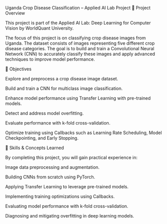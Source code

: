Uganda Crop Disease Classification – Applied AI Lab Project
🌱 Project Overview

This project is part of the Applied AI Lab: Deep Learning for Computer Vision by WorldQuant University.

The focus of this project is on classifying crop disease images from Uganda. The dataset consists of images representing five different crop disease categories. The goal is to build and train a Convolutional Neural Network (CNN) to accurately classify these images and apply advanced techniques to improve model performance.

🎯 Objectives

Explore and preprocess a crop disease image dataset.

Build and train a CNN for multiclass image classification.

Enhance model performance using Transfer Learning with pre-trained models.

Detect and address model overfitting.

Evaluate performance with k-fold cross-validation.

Optimize training using Callbacks such as Learning Rate Scheduling, Model Checkpointing, and Early Stopping.

🧠 Skills & Concepts Learned

By completing this project, you will gain practical experience in:

Image data preprocessing and augmentation.

Building CNNs from scratch using PyTorch.

Applying Transfer Learning to leverage pre-trained models.

Implementing training optimizations using Callbacks.

Evaluating model performance with k-fold cross-validation.

Diagnosing and mitigating overfitting in deep learning models.